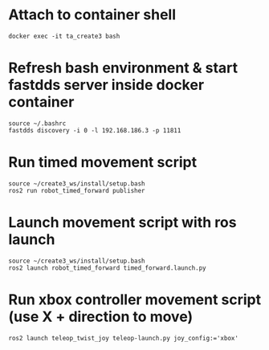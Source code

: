 # Attach to container shell
```
docker exec -it ta_create3 bash
```

# Refresh bash environment & start fastdds server inside docker container
```
source ~/.bashrc
fastdds discovery -i 0 -l 192.168.186.3 -p 11811
```

# Run timed movement script
```
source ~/create3_ws/install/setup.bash
ros2 run robot_timed_forward publisher
```
# Launch movement script with ros launch

```
source ~/create3_ws/install/setup.bash
ros2 launch robot_timed_forward timed_forward.launch.py
```

# Run xbox controller movement script (use X + direction to move)
```
ros2 launch teleop_twist_joy teleop-launch.py joy_config:='xbox'
```
